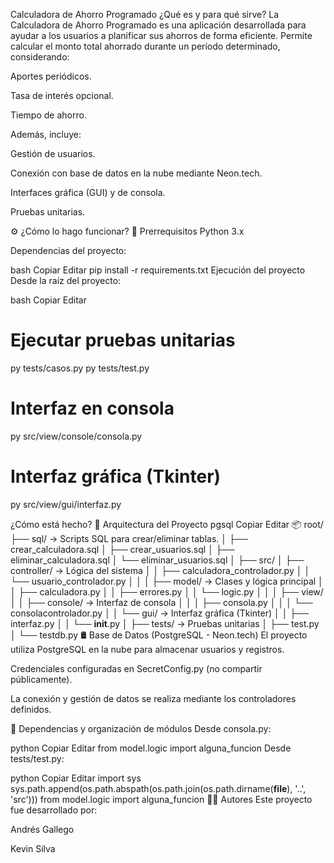 Calculadora de Ahorro Programado
¿Qué es y para qué sirve?
La Calculadora de Ahorro Programado es una aplicación desarrollada para ayudar a los usuarios a planificar sus ahorros de forma eficiente. Permite calcular el monto total ahorrado durante un período determinado, considerando:

Aportes periódicos.

Tasa de interés opcional.

Tiempo de ahorro.

Además, incluye:

Gestión de usuarios.

Conexión con base de datos en la nube mediante Neon.tech.

Interfaces gráfica (GUI) y de consola.

Pruebas unitarias.

⚙️ ¿Cómo lo hago funcionar?
🧾 Prerrequisitos
Python 3.x

Dependencias del proyecto:

bash
Copiar
Editar
pip install -r requirements.txt
Ejecución del proyecto
Desde la raíz del proyecto:

bash
Copiar
Editar
# Ejecutar pruebas unitarias
py tests/casos.py
py tests/test.py

# Interfaz en consola
py src/view/console/consola.py

# Interfaz gráfica (Tkinter)
py src/view/gui/interfaz.py

¿Cómo está hecho?
📁 Arquitectura del Proyecto
pgsql
Copiar
Editar
📦 root/
├── sql/                → Scripts SQL para crear/eliminar tablas.
│   ├── crear_calculadora.sql
│   ├── crear_usuarios.sql
│   ├── eliminar_calculadora.sql
│   └── eliminar_usuarios.sql
│
├── src/
│   ├── controller/     → Lógica del sistema
│   │   ├── calculadora_controlador.py
│   │   └── usuario_controlador.py
│   │
│   ├── model/          → Clases y lógica principal
│   │   ├── calculadora.py
│   │   ├── errores.py
│   │   └── logic.py
│   │
│   ├── view/
│   │   ├── console/    → Interfaz de consola
│   │   │   ├── consola.py
│   │   │   └── consolacontrolador.py
│   │   └── gui/        → Interfaz gráfica (Tkinter)
│   │       ├── interfaz.py
│   │       └── __init__.py
│
├── tests/              → Pruebas unitarias
│   ├── test.py
│   └── testdb.py
🛢️ Base de Datos (PostgreSQL - Neon.tech)
El proyecto utiliza PostgreSQL en la nube para almacenar usuarios y registros.

Credenciales configuradas en SecretConfig.py (no compartir públicamente).

La conexión y gestión de datos se realiza mediante los controladores definidos.

🔁 Dependencias y organización de módulos
Desde consola.py:

python
Copiar
Editar
from model.logic import alguna_funcion
Desde tests/test.py:

python
Copiar
Editar
import sys
sys.path.append(os.path.abspath(os.path.join(os.path.dirname(__file__), '..', 'src')))
from model.logic import alguna_funcion
👨‍💻 Autores
Este proyecto fue desarrollado por:

Andrés Gallego

Kevin Silva

